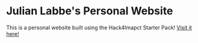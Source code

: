 # Julian Labbe's Personal Website
This is a personal website built using the Hack4Imapct Starter Pack!
[Visit it here!](https://jlabbeCalPoly.github.io)